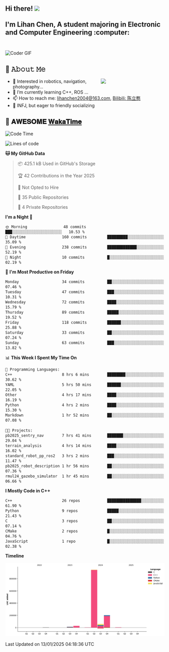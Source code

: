 <h2 align="left">
 <abc>
  <br>Hi there! <img src="https://user-images.githubusercontent.com/42378118/110234147-e3259600-7f4e-11eb-95be-0c4047144dea.gif" width="30"><br>
  <br> I'm Lihan Chen, A student majoring in Electronic and Computer Engineering :computer:<br>
  <br>
 </abc>
</h2>

<img align="center" src="https://media.giphy.com/media/SWoSkN6DxTszqIKEqv/giphy.gif" alt="Coder GIF" width="500">

## :book: 𝙰𝚋𝚘𝚞𝚝 𝙼𝚎

<img align="right" width="40%" src="https://github-readme-stats.vercel.app/api?username=LihanChen2004&show_icons=true&icon_color=CE1D2D&text_color=718096&bg_color=ffffff&hide_title=true" />

- 🌟 Interested in robotics, navigation, photography...
- 🌱 I’m currently learning C++, ROS ... 
- 📫 How to reach me: lihanchen2004@163.com, [Bilibili: 陈立憨](https://space.bilibili.com/170786212)
- 👯 INFJ, but eager to friendly socializing

## 📜 𝐀𝐖𝐄𝐒𝐎𝐌𝐄 [𝐖𝐚𝐤𝐚𝐓𝐢𝐦𝐞](https://github.com/anmol098/waka-readme-stats)

<!--START_SECTION:waka-->
![Code Time](http://img.shields.io/badge/Code%20Time-573%20hrs%2033%20mins-blue)

![Lines of code](https://img.shields.io/badge/From%20Hello%20World%20I%27ve%20Written-1.2%20million%20lines%20of%20code-blue)

**🐱 My GitHub Data** 

> 📦 425.1 kB Used in GitHub's Storage 
 > 
> 🏆 42 Contributions in the Year 2025
 > 
> 🚫 Not Opted to Hire
 > 
> 📜 35 Public Repositories 
 > 
> 🔑 4 Private Repositories 
 > 
**I'm a Night 🦉** 

```text
🌞 Morning                48 commits          ███░░░░░░░░░░░░░░░░░░░░░░   10.53 % 
🌆 Daytime                160 commits         █████████░░░░░░░░░░░░░░░░   35.09 % 
🌃 Evening                238 commits         █████████████░░░░░░░░░░░░   52.19 % 
🌙 Night                  10 commits          █░░░░░░░░░░░░░░░░░░░░░░░░   02.19 % 
```
📅 **I'm Most Productive on Friday** 

```text
Monday                   34 commits          ██░░░░░░░░░░░░░░░░░░░░░░░   07.46 % 
Tuesday                  47 commits          ███░░░░░░░░░░░░░░░░░░░░░░   10.31 % 
Wednesday                72 commits          ████░░░░░░░░░░░░░░░░░░░░░   15.79 % 
Thursday                 89 commits          █████░░░░░░░░░░░░░░░░░░░░   19.52 % 
Friday                   118 commits         ██████░░░░░░░░░░░░░░░░░░░   25.88 % 
Saturday                 33 commits          ██░░░░░░░░░░░░░░░░░░░░░░░   07.24 % 
Sunday                   63 commits          ███░░░░░░░░░░░░░░░░░░░░░░   13.82 % 
```


📊 **This Week I Spent My Time On** 

```text
💬 Programming Languages: 
C++                      8 hrs 6 mins        ████████░░░░░░░░░░░░░░░░░   30.62 % 
YAML                     5 hrs 50 mins       ██████░░░░░░░░░░░░░░░░░░░   22.05 % 
Other                    4 hrs 17 mins       ████░░░░░░░░░░░░░░░░░░░░░   16.19 % 
Python                   4 hrs 2 mins        ████░░░░░░░░░░░░░░░░░░░░░   15.30 % 
Markdown                 1 hr 52 mins        ██░░░░░░░░░░░░░░░░░░░░░░░   07.08 % 

🐱‍💻 Projects: 
pb2025_sentry_nav        7 hrs 41 mins       ███████░░░░░░░░░░░░░░░░░░   29.04 % 
terrain_analysis         4 hrs 14 mins       ████░░░░░░░░░░░░░░░░░░░░░   16.02 % 
standard_robot_pp_ros2   3 hrs 2 mins        ███░░░░░░░░░░░░░░░░░░░░░░   11.47 % 
pb2025_robot_description 1 hr 56 mins        ██░░░░░░░░░░░░░░░░░░░░░░░   07.36 % 
rmul24_gazebo_simulator  1 hr 45 mins        ██░░░░░░░░░░░░░░░░░░░░░░░   06.66 % 
```

**I Mostly Code in C++** 

```text
C++                      26 repos            ███████████████░░░░░░░░░░   61.90 % 
Python                   9 repos             █████░░░░░░░░░░░░░░░░░░░░   21.43 % 
C                        3 repos             ██░░░░░░░░░░░░░░░░░░░░░░░   07.14 % 
CMake                    2 repos             █░░░░░░░░░░░░░░░░░░░░░░░░   04.76 % 
JavaScript               1 repo              █░░░░░░░░░░░░░░░░░░░░░░░░   02.38 % 
```



**Timeline**

![Lines of Code chart](https://raw.githubusercontent.com/LihanChen2004/LihanChen2004/main/assets/bar_graph.png)


 Last Updated on 13/01/2025 04:18:36 UTC
<!--END_SECTION:waka-->

<!--
**LihanChen2004/LihanChen2004** is a ✨ _special_ ✨ repository because its `README.md` (this file) appears on your GitHub profile.

Here are some ideas to get you started:

- 🔭 I’m currently working on ...
- 🌱 I’m currently learning ...
- 👯 I’m looking to collaborate on ...
- 🤔 I’m looking for help with ...
- 💬 Ask me about ...
- 📫 How to reach me: ...
- 😄 Pronouns: ...
- ⚡ Fun fact: ...
-->
